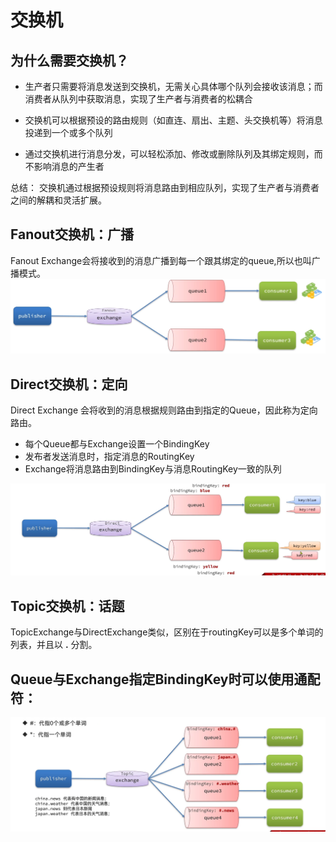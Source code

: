 # 交换机
## 为什么需要交换机？
- 生产者只需要将消息发送到交换机，无需关心具体哪个队列会接收该消息；而消费者从队列中获取消息，实现了生产者与消费者的松耦合

- 交换机可以根据预设的路由规则（如直连、扇出、主题、头交换机等）将消息投递到一个或多个队列

- 通过交换机进行消息分发，可以轻松添加、修改或删除队列及其绑定规则，而不影响消息的产生者

总结： 交换机通过根据预设规则将消息路由到相应队列，实现了生产者与消费者之间的解耦和灵活扩展。

## Fanout交换机：广播
Fanout Exchange会将接收到的消息广播到每一个跟其绑定的queue,所以也叫广播模式。
![alt text](images/fanout.png)

## Direct交换机：定向
Direct Exchange 会将收到的消息根据规则路由到指定的Queue，因此称为定向路由。

-  每个Queue都与Exchange设置一个BindingKey
-  发布者发送消息时，指定消息的RoutingKey
-  Exchange将消息路由到BindingKey与消息RoutingKey一致的队列


![alt text](images/direct.png)


## Topic交换机：话题

TopicExchange与DirectExchange类似，区别在于routingKey可以是多个单词的列表，并且以 **\.** 分割。

Queue与Exchange指定BindingKey时可以使用通配符：
-
![alt text](images/topic.png)
